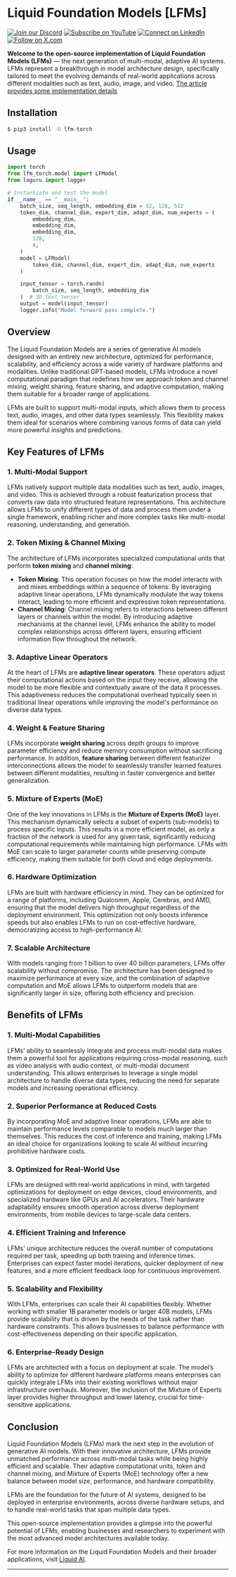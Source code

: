 <!-- [![Multi-Modality](agorabanner.png)](https://discord.com/servers/agora-999382051935506503) -->

# Liquid Foundation Models [LFMs]

[![Join our Discord](https://img.shields.io/badge/Discord-Join%20our%20server-5865F2?style=for-the-badge&logo=discord&logoColor=white)](https://discord.gg/agora-999382051935506503) [![Subscribe on YouTube](https://img.shields.io/badge/YouTube-Subscribe-red?style=for-the-badge&logo=youtube&logoColor=white)](https://www.youtube.com/@kyegomez3242) [![Connect on LinkedIn](https://img.shields.io/badge/LinkedIn-Connect-blue?style=for-the-badge&logo=linkedin&logoColor=white)](https://www.linkedin.com/in/kye-g-38759a207/) [![Follow on X.com](https://img.shields.io/badge/X.com-Follow-1DA1F2?style=for-the-badge&logo=x&logoColor=white)](https://x.com/kyegomezb)

**Welcome to the open-source implementation of Liquid Foundation Models (LFMs)** — the next generation of multi-modal, adaptive AI systems. LFMs represent a breakthrough in model architecture design, specifically tailored to meet the evolving demands of real-world applications across different modalities such as text, audio, image, and video. [The article provides some implementation details](https://www.liquid.ai/liquid-foundation-models)


## Installation
```bash
$ pip3 install -U lfm-torch
```

## Usage

```python
import torch
from lfm_torch.model import LFModel
from loguru import logger

# Instantiate and test the model
if __name__ == "__main__":
    batch_size, seq_length, embedding_dim = 32, 128, 512
    token_dim, channel_dim, expert_dim, adapt_dim, num_experts = (
        embedding_dim,
        embedding_dim,
        embedding_dim,
        128,
        4,
    )
    model = LFModel(
        token_dim, channel_dim, expert_dim, adapt_dim, num_experts
    )

    input_tensor = torch.randn(
        batch_size, seq_length, embedding_dim
    )  # 3D text tensor
    output = model(input_tensor)
    logger.info("Model forward pass complete.")
```

## Overview

The Liquid Foundation Models are a series of generative AI models designed with an entirely new architecture, optimized for performance, scalability, and efficiency across a wide variety of hardware platforms and modalities. Unlike traditional GPT-based models, LFMs introduce a novel computational paradigm that redefines how we approach token and channel mixing, weight sharing, feature sharing, and adaptive computation, making them suitable for a broader range of applications.

LFMs are built to support multi-modal inputs, which allows them to process text, audio, images, and other data types seamlessly. This flexibility makes them ideal for scenarios where combining various forms of data can yield more powerful insights and predictions.

## Key Features of LFMs

### 1. **Multi-Modal Support**
   LFMs natively support multiple data modalities such as text, audio, images, and video. This is achieved through a robust featurization process that converts raw data into structured feature representations. This architecture allows LFMs to unify different types of data and process them under a single framework, enabling richer and more complex tasks like multi-modal reasoning, understanding, and generation.

### 2. **Token Mixing & Channel Mixing**
   The architecture of LFMs incorporates specialized computational units that perform **token mixing** and **channel mixing**:
   
   - **Token Mixing**: This operation focuses on how the model interacts with and mixes embeddings within a sequence of tokens. By leveraging adaptive linear operations, LFMs dynamically modulate the way tokens interact, leading to more efficient and expressive token representations.
   - **Channel Mixing**: Channel mixing refers to interactions between different layers or channels within the model. By introducing adaptive mechanisms at the channel level, LFMs enhance the ability to model complex relationships across different layers, ensuring efficient information flow throughout the network.

### 3. **Adaptive Linear Operators**
   At the heart of LFMs are **adaptive linear operators**. These operators adjust their computational actions based on the input they receive, allowing the model to be more flexible and contextually aware of the data it processes. This adaptiveness reduces the computational overhead typically seen in traditional linear operations while improving the model's performance on diverse data types.

### 4. **Weight & Feature Sharing**
   LFMs incorporate **weight sharing** across depth groups to improve parameter efficiency and reduce memory consumption without sacrificing performance. In addition, **feature sharing** between different featurizer interconnections allows the model to seamlessly transfer learned features between different modalities, resulting in faster convergence and better generalization.

### 5. **Mixture of Experts (MoE)**
   One of the key innovations in LFMs is the **Mixture of Experts (MoE)** layer. This mechanism dynamically selects a subset of experts (sub-models) to process specific inputs. This results in a more efficient model, as only a fraction of the network is used for any given task, significantly reducing computational requirements while maintaining high performance. LFMs with MoE can scale to larger parameter counts while preserving compute efficiency, making them suitable for both cloud and edge deployments.

### 6. **Hardware Optimization**
   LFMs are built with hardware efficiency in mind. They can be optimized for a range of platforms, including Qualcomm, Apple, Cerebras, and AMD, ensuring that the model delivers high throughput regardless of the deployment environment. This optimization not only boosts inference speeds but also enables LFMs to run on cost-effective hardware, democratizing access to high-performance AI.

### 7. **Scalable Architecture**
   With models ranging from 1 billion to over 40 billion parameters, LFMs offer scalability without compromise. The architecture has been designed to maximize performance at every size, and the combination of adaptive computation and MoE allows LFMs to outperform models that are significantly larger in size, offering both efficiency and precision.

## Benefits of LFMs

### 1. **Multi-Modal Capabilities**
   LFMs’ ability to seamlessly integrate and process multi-modal data makes them a powerful tool for applications requiring cross-modal reasoning, such as video analysis with audio context, or multi-modal document understanding. This allows enterprises to leverage a single model architecture to handle diverse data types, reducing the need for separate models and increasing operational efficiency.

### 2. **Superior Performance at Reduced Costs**
   By incorporating MoE and adaptive linear operations, LFMs are able to maintain performance levels comparable to models much larger than themselves. This reduces the cost of inference and training, making LFMs an ideal choice for organizations looking to scale AI without incurring prohibitive hardware costs.

### 3. **Optimized for Real-World Use**
   LFMs are designed with real-world applications in mind, with targeted optimizations for deployment on edge devices, cloud environments, and specialized hardware like GPUs and AI accelerators. Their hardware adaptability ensures smooth operation across diverse deployment environments, from mobile devices to large-scale data centers.

### 4. **Efficient Training and Inference**
   LFMs' unique architecture reduces the overall number of computations required per task, speeding up both training and inference times. Enterprises can expect faster model iterations, quicker deployment of new features, and a more efficient feedback loop for continuous improvement.

### 5. **Scalability and Flexibility**
   With LFMs, enterprises can scale their AI capabilities flexibly. Whether working with smaller 1B parameter models or larger 40B models, LFMs provide scalability that is driven by the needs of the task rather than hardware constraints. This allows businesses to balance performance with cost-effectiveness depending on their specific application.

### 6. **Enterprise-Ready Design**
   LFMs are architected with a focus on deployment at scale. The model’s ability to optimize for different hardware platforms means enterprises can quickly integrate LFMs into their existing workflows without major infrastructure overhauls. Moreover, the inclusion of the Mixture of Experts layer provides higher throughput and lower latency, crucial for time-sensitive applications.

## Conclusion

Liquid Foundation Models (LFMs) mark the next step in the evolution of generative AI models. With their innovative architecture, LFMs provide unmatched performance across multi-modal tasks while being highly efficient and scalable. Their adaptive computational units, token and channel mixing, and Mixture of Experts (MoE) technology offer a new balance between model size, performance, and hardware compatibility.

LFMs are the foundation for the future of AI systems, designed to be deployed in enterprise environments, across diverse hardware setups, and to handle real-world tasks that span multiple data types.

This open-source implementation provides a glimpse into the powerful potential of LFMs, enabling businesses and researchers to experiment with the most advanced model architectures available today.

For more information on the Liquid Foundation Models and their broader applications, visit [Liquid AI](https://www.liquid.ai/liquid-foundation-models).

---
